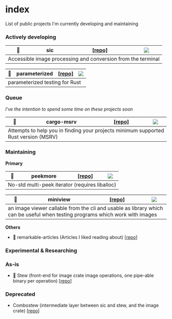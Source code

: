 <!-- This index is mainly for me <3 -->
# index
List of public projects I'm currently developing and maintaining

### Actively developing

<table><thead><tr>
  <th>🦜</th>
  <th>sic</th>
  <th> <a href="https://github.com/foresterre/sic">[repo]</a> </th>
  <th> <img src="https://img.shields.io/github/last-commit/foresterre/sic?logo=rust&style=flat-square"/> </th>
</tr></thead><tbody><tr>
  <td colspan=4>Accessible image processing and conversion from the terminal</td>
</tr></tbody></table>

<table><thead><tr>
  <th>🐑</th>
  <th>parameterized</th>
  <th> <a href="https://github.com/foresterre/parameterized">[repo]</a> </th>
  <th> <img src="https://img.shields.io/github/last-commit/foresterre/parameterized?logo=rust&style=flat-square"/> </th>
</tr></thead><tbody><tr>
  <td colspan=4>parameterized testing for Rust</td>
</tr></tbody></table>

### Queue 
_I've the intention to spend some time on these projects soon_


<table><thead><tr>
  <th>🦀</th>
  <th>cargo-msrv</th>
  <th> <a href="https://github.com/foresterre/cargo-msrv">[repo]</a> </th>
  <th> <img src="https://img.shields.io/github/last-commit/foresterre/cargo-msrv?logo=rust&style=flat-square"/> </th>
</tr></thead><tbody><tr>
  <td colspan=4>Attempts to help you in finding your projects minimum supported Rust version (MSRV)</td>
</tr></tbody></table>

### Maintaining

**Primary**

<table><thead><tr>
  <th>👀</th>
  <th>peekmore</th>
  <th> <a href="https://github.com/foresterre/peekmore">[repo]</a> </th>
  <th> <img src="https://img.shields.io/github/last-commit/foresterre/peekmore?logo=rust&style=flat-square"/> </th>
</tr></thead><tbody><tr>
  <td colspan=4>No-std multi-peek iterator (requires liballoc) </td>
</tr></tbody></table>

<table><thead><tr>
  <th>🏮</th>
  <th>miniview</th>
  <th> <a href="https://github.com/foresterre/miniview">[repo]</a> </th>
  <th> <img src="https://img.shields.io/github/last-commit/foresterre/miniview?logo=rust&style=flat-square"/> </th>
</tr></thead><tbody><tr>
  <td colspan=4>an image viewer callable from the cli and usable as library which can be useful when testing programs which work with images</td>
</tr></tbody></table>

**Others**

* 📖 remarkable-articles (Articles I liked reading about) [[repo](https://github.com/foresterre/remarkable-articles)]


### Experimental & Researching

<!-- not public yet
<table><thead><tr>
  <th>🐦</th>
  <th>starling</th>
  <th> <a href="https://github.com/foresterre/starling">[repo]</a> </th>
  <th> <img src="https://img.shields.io/github/last-commit/foresterre/starling?logo=rust&style=flat-square"/> </th>
</tr></thead><tbody><tr>
  <td colspan=3>a Wren implementation</td>
  <td>status: slowly developing</td>
</tr></tbody></table>

-->

### As-is

* 🍲 Stew (front-end for image crate image operations, one pipe-able binary per operation) [[repo](https://github.com/foresterre/stew)]

### Deprecated

* Combostew (intermediate layer between sic and stew, and the image crate) [[repo](https://github.com/foresterre/combostew)]



<!-- maintenance status inspirational naming: https://doc.rust-lang.org/cargo/reference/manifest.html#the-badges-section 
actively-developed => developing
... => intent to develop actively next
passively-maintained => maintaining
experimental
as-is
deprecated

-->
